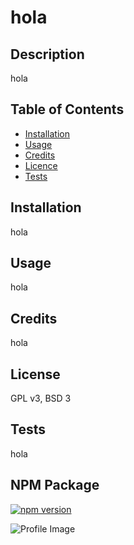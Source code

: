 
# hola

## Description
hola

## Table of Contents
* [Installation](#installation)
* [Usage](#usage)
* [Credits](#credits)
* [Licence](#license)
* [Tests](#tests)
## Installation
hola
## Usage
hola
## Credits
hola
## License 
GPL v3, BSD 3
## Tests
hola
## NPM Package

[![npm version](https://badge.fury.io/js/inquirer.svg)](https://badge.fury.io/js/inquirer)

![Profile Image](https://github.com/Videl90.png?size=50)
